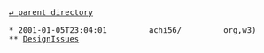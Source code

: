 <pre>
  <a href="../">&#x21b5; parent directory</a>
  
  * 2001-01-05T23:04:01&#x0009;&#x0009;achi56/&#x0009;&#x0009;org,w3)
  ** <a href="DesignIssues">DesignIssues</a>
</pre>
